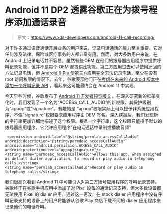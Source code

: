 # Android 11 DP2 透露谷歌正在为拨号程序添加通话录音

> 原文：<https://www.xda-developers.com/android-11-call-recording/>

对于许多通过语音通话开展业务的用户来说，记录电话通话的能力至关重要。它对任何涉及法律、保险或医疗事务的人都非常有用。然而，对大多数用户来说，在 Android 上记录电话并不容易。虽然有些 OEM 在他们的拨号器应用程序中提供呼叫记录功能，但并不是每个 OEM 都提供此功能。第三方应用过去可以使用迂回的方法记录电话，但 [Android 9 Pie 使第三方应用完全无法](https://www.xda-developers.com/android-pie-blocks-non-root-call-recording-apps/)记录电话，至少在没有 root 访问权限的情况下。去年，谷歌表示他们正在[考虑在未来的 Android 版本中添加一个呼叫记录 API](https://www.xda-developers.com/future-android-version-call-recording/) ，看起来这可能最终会在 Android 11 中实现。

今天早些时候，谷歌发布了 [Android 11 开发者预览版 2](https://www.xda-developers.com/android-11-developer-preview-2-google-pixel-announcement-changelog/) 。在深入研究新的框架变化时，我们发现了一个名为“ACCESS_CALL_AUDIO”的新权限，其保护级别为“appop”或“signature”。有趣的是,“appop”权限实际上可以授予非系统应用程序，不像“signature”权限要求应用程序由 OEM 签名。深入挖掘后，我们发现新的字符串更加详细地描述了这个权限。根据一个字符串，这个权限只能授予默认的拨号器应用程序，它允许应用程序“在电话通话中录制或播放音频”

```
 <permission android.label="@string/permlab_accessCallAudio" android:description="@string/permdesc_accessCallAudio" android:name="android.permission.ACCESS_CALL_AUDIO" android:protectionLevel="appop|signature"/>
<string name="permdesc_accessCallAudio">Allows this app, when assigned as default dialer application, to record or play audio in telephony calls.</string>
<string name="permlab_accessCallAudio">Record or play audio in telephony calls</string> 
```

我们很高兴看到 Android 11 中可能引入对第三方拨号应用程序的呼叫记录支持。谷歌终于[在谷歌手机应用](https://www.xda-developers.com/google-phone-app-call-recording-hands-on/)中添加了对 Pixel 设备的通话记录支持，但大多数设备都无法使用 Pixel 的 dialer 应用。通过这一更改，在 stock dialer 应用程序中没有呼叫记录支持的设备上的用户将能够从谷歌 Play 商店下载不同的 dialer 应用程序来记录他们的电话呼叫。